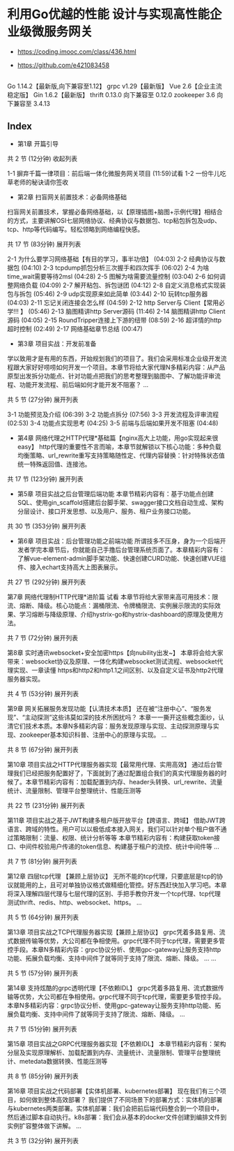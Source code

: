 # 利用Go优越的性能 设计与实现高性能企业级微服务网关

- https://coding.imooc.com/class/436.html

- https://github.com/e421083458


##
Go 1.14.2【最新版,向下兼容至1.12】
grpc v1.29【最新版】
Vue 2.6【企业主流稳定版】
Gin 1.6.2【最新版】
thrift 0.13.0 向下兼容至 0.12.0
zookeeper 3.6 向下兼容至 3.4.13


## Index
- 第1章 开篇引导

共 2 节 (12分钟) 收起列表

1-1 摒弃千篇一律项目：前后端一体化微服务网关项目 (11:59)试看
1-2 一份牛儿吃草老师的秘诀请你签收

- 第2章 扫盲网关前置技术：必备网络基础

扫盲网关前置技术，掌握必备网络基础，以【原理插图+脑图+示例代理】相结合的方式，主要讲解OSI七层网络协议、经典协议与数据包、tcp粘包拆包及udp、tcp、http等代码编写。轻松领略到网络编程快感。

共 17 节 (83分钟) 展开列表

2-1 为什么要学习网络基础【有目的学习，事半功倍】 (04:03)
2-2 经典协议与数据包 (04:10)
2-3 tcpdump抓包分析三次握手和四次挥手 (06:02)
2-4 为啥time_wait需要等待2msl (04:28)
2-5 图解为啥需要流量控制 (03:04)
2-6 如何调整网络负载 (04:09)
2-7 解开粘包、拆包谜团 (04:12)
2-8 自定义消息格式实现装包与拆包 (05:46)
2-9 udp实现原来如此简单 (03:44)
2-10 玩转tcp服务器 (04:03)
2-11 忘记关闭连接会怎么样 (04:59)
2-12 http Server与 Client【常用必学!!! 】 (05:46)
2-13 脑图精讲http Server源码 (11:46)
2-14 脑图精讲http Client源码 (04:05)
2-15 RoundTripper连接上下游的纽带 (08:59)
2-16 超详情的http超时控制 (02:49)
2-17 网络基础章节总结 (00:47)

- 第3章 项目实战：开发前准备

学以致用才是有用的东西，开始规划我们的项目了。我们会采用标准企业级开发流程跟大家好好唠唠如何开发一个项目。本章节将给大家代理N多精彩内容：从产品原型出发拆分功能点、针对功能点把我们的思考整理到脑图中、了解功能评审流程、功能开发流程、前后端如何才能开发不阻塞？ ...

共 5 节 (27分钟) 展开列表

 3-1 功能预览及介绍 (06:39)
 3-2 功能点拆分 (07:56)
 3-3 开发流程及评审流程 (02:53)
 3-4 功能点实现思考 (04:25)
 3-5 前端与后端如果开发不阻塞 (04:48)

- 第4章 网络代理之HTTP代理*基础篇【nginx高大上功能，用go实现起来很easy】
http代理的重要性不言而喻，本章节就解锁以下核心功能：多种负载均衡策略、url_rewrite重写支持策略随性定、代理内容替换：针对特殊状态值统一特殊返回值、连接池。

共 17 节 (123分钟) 展开列表

- 第5章 项目实战之后台管理后端功能
本章节精彩内容有：基于功能点创建SQL、使用gin_scaffold搭建后台脚手架、swagger接口文档自动生成、架构分层设计、接口开发思想、以及用户、服务、租户业务接口功能。

共 30 节 (353分钟) 展开列表

- 第6章 项目实战：后台管理功能之前端功能
所谓技多不压身，身为一个后端开发者学完本章节后，你就能自己手撸后台管理系统页面了。本章精彩内容有：了解vue-element-admin脚手架功能、快速创建CURD功能、快速创建VUE组件、接入echart支持高大上图表展示。

共 27 节 (292分钟) 展开列表

第7章 网络代理制HTTP代理*进阶篇 试看
本章节将给大家带来高可用技术：限流、熔断、降级。核心功能点：漏桶限流、令牌桶限流、实例展示限流的实际效果、学习熔断与降级原理、介绍hystrix-go和hystrix-dashboard的原理及使用方法。

共 7 节 (72分钟) 展开列表

第8章 实时通讯websocket+安全加密https【向nubility出发~】
本章将会给大家带来：websocket协议及原理、一体化构建websocket测试流程、websocket代理实现、一章读懂 https和http2和http1.1之间区别、以及自定义证书及http2代理服务器实现。

共 4 节 (53分钟) 展开列表

第9章 网关拓展服务发现功能【认清技术本质】
还在被“注册中心”、“服务发现”、“主动探测”这些讳莫如深的技术所困扰吗？ 本章一一撕开这些概念面纱，认清它们技术本质。本章N多精彩内容：服务发现原理与实现、主动探测原理与实现、zookeeper基本知识科普、注册中心的原理与实现。 ...

共 8 节 (67分钟) 展开列表

第10章 项目实战之HTTP代理服务器实现【最常用代理、实用高效】
通过后台管理我们已经把服务配置好了，下面就到了通过配置组合我们的真实代理服务器的时候了。本章节精彩内容有：加载配置到内存、header头转换、url_rewrite、流量统计、流量限制、管理平台整理统计、性能压测等

共 22 节 (231分钟) 展开列表

第11章 项目实战之基于JWT构建多租户版开放平台【跨语言、跨域】
借助JWT跨语言、跨域的特性。用户可以以极低成本接入网关，我们可以针对单个租户做不通过策略限制：流量、权限、统计分析等等 本章节精彩内容有：构建获取token接口、中间件校验用户传递的token信息、构建基于租户的流控、统计中间件等 ...

共 7 节 (81分钟) 展开列表

第12章 四层tcp代理 【兼顾上层协议】
无所不能的tcp代理，只要底层是tcp的协议就能用的上，且可对单独协议格式做精细化管控。好东西赶快加入学习吧。本章将深入理解四层代理与七层代理的区别、手把手教你开发一个tcp代理、tcp代理测试thrift、redis、http、websocket、https。 ...

共 5 节 (64分钟) 展开列表

第13章 项目实战之TCP代理服务器实现【兼顾上层协议】
grpc凭着多路复用、流式数据传输等优势，大公司都在争相使用。grpc代理不同于tcp代理，需要更多管控手段。本章N多精彩内容：grpc协议分析、使用gpc-gateway让服务支持http功能、拓展负载均衡、支持中间件了就等同于支持了限流、熔断、降级。 ... ...

共 5 节 (57分钟) 展开列表

第14章 支持炫酷的grpc透明代理【不依赖IDL】
grpc凭着多路复用、流式数据传输等优势，大公司都在争相使用。grpc代理不同于tcp代理，需要更多管控手段。本章N多精彩内容：grpc协议分析、使用gpc-gateway让服务支持http功能、拓展负载均衡、支持中间件了就等同于支持了限流、熔断、降级。 ...

共 7 节 (51分钟) 展开列表

第15章 项目实战之GRPC代理服务器实现【不依赖IDL】
本章节精彩内容有：架构分层及实现原理解析、加载配置到内存、流量统计、流量限制、管理平台整理统计、metedata数据转换、性能压测等

共 8 节 (85分钟) 展开列表

第16章 项目实战之代码部署【实体机部署、kubernetes部署】
现在我们有三个项目，如何做到整体高效部署？ 我们提供了不同场景下的部署方式：实体机的部署与kubernetes两类部署。实体机部署：我们会把前后端代码整合到一个项目中，然后通过脚本自动执行。k8s部署：我们会从基本的docker文件创建到编排文件到实例扩容整体做下讲解。 ...

共 3 节 (32分钟) 展开列表